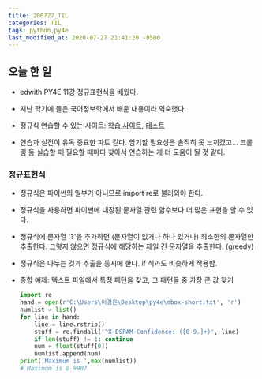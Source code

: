 ```yaml
---
title: 200727_TIL
categories: TIL
tags: python,py4e
last_modified_at: 2020-07-27 21:41:20 -0500
---
```


## 오늘 한 일

* edwith PY4E 11강 정규표현식을 배웠다.

* 지난 학기에 들은 국어정보학에서 배운 내용이라 익숙했다.

* 정규식 연습할 수 있는 사이트: [학습 사이트](https://regexone.com/), [테스트](https://regexr.com/)

* 연습과 실전이 유독 중요한 파트 같다. 암기할 필요성은 솔직히 못 느끼겠고... 크롤링 등 실습할 때 필요할 때마다 찾아서 연습하는 게 더 도움이 될 것 같다.


### 정규표현식

* 정규식은 파이썬의 일부가 아니므로 import re로 불러와야 한다.

* 정규식을 사용하면 파이썬에 내장된 문자열 관련 함수보다 더 많은 표현을 할 수 있다.

* 정규식에 문자열 '?'을 추가하면 (문자열이 없거나 하나 있거나) 최소한의 문자열만 추출한다. 그렇지 않으면 정규식에 해당하는 제일 긴 문자열을 추출한다. (greedy)

* 정규식은 나누는 것과 추출을 동시에 한다. if 식과도 비슷하게 작용함.

* 종합 예제: 텍스트 파일에서 특정 패턴을 찾고, 그 패턴들 중 가장 큰 값 찾기

  ```python
  import re
  hand = open(r'C:\Users\이경은\Desktop\py4e\mbox-short.txt', 'r')
  numlist = list()
  for line in hand:
      line = line.rstrip()
      stuff = re.findall('^X-DSPAM-Confidence: ([0-9.]+)', line)
      if len(stuff) != 1: continue
      num = float(stuff[0])
      numlist.append(num)
  print('Maximum is ',max(numlist))
  # Maximum is 0.9907
  ```


